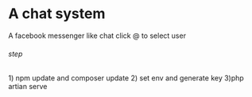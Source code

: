<h1>A chat system </h1>
<p>A facebook messenger like chat click @ to select user </p>

<h6>step</h6>
1) npm update and composer update
2) set env and generate key
3)php artian serve
